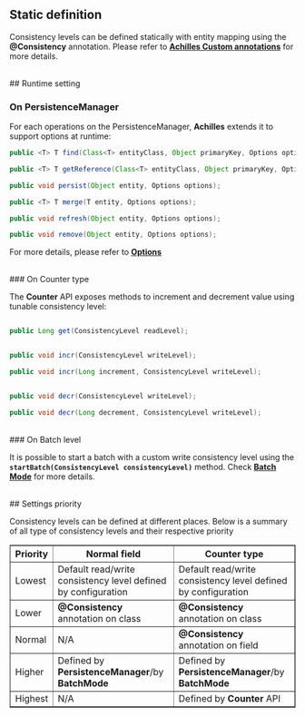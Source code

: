 ## Static definition

Consistency levels can be defined statically with entity mapping using the **@Consistency** annotation. Please refer to **[Achilles Custom annotations]** for more details.

<br/>
## Runtime setting

### On PersistenceManager

For each operations on the PersistenceManager, **Achilles** extends it to support options at runtime:

```java
public <T> T find(Class<T> entityClass, Object primaryKey, Options options);

public <T> T getReference(Class<T> entityClass, Object primaryKey, Options options);

public void persist(Object entity, Options options);

public <T> T merge(T entity, Options options);

public void refresh(Object entity, Options options);

public void remove(Object entity, Options options);
```

 For more details, please refer to **[Options]**

<br/>
### On Counter type

The **Counter** API exposes methods to increment and decrement value using tunable consistency level:

```java

public Long get(ConsistencyLevel readLevel);


public void incr(ConsistencyLevel writeLevel);

public void incr(Long increment, ConsistencyLevel writeLevel);


public void decr(ConsistencyLevel writeLevel);

public void decr(Long decrement, ConsistencyLevel writeLevel);

```

<br/>
### On Batch level

It is possible to start a batch with a custom write consistency level using the **`startBatch(ConsistencyLevel consistencyLevel)`** method. Check **[Batch Mode]** for more details.

<br/>
## Settings priority

 Consistency levels can be defined at different places. Below is a summary of all type of consistency levels and their respective priority

<table border="1">
	<thead>
		<tr>
			<th>Priority</th>
			<th>Normal field</th>
			<th>Counter type</th>
		</tr>
	</thead>
	<tbody>
		<tr>
			<td>Lowest</td>
			<td>Default read/write consistency level defined by configuration</td>
			<td>Default read/write consistency level defined by configuration</td>
		</tr>
		<tr>
			<td>Lower</td>
			<td><strong>@Consistency</strong> annotation on class</td>
			<td><strong>@Consistency</strong> annotation on class</td>
		</tr>
		<tr>
			<td>Normal</td>
			<td>N/A</td>
			<td><strong>@Consistency</strong> annotation on field</td>
		</tr>
		<tr>
			<td>Higher</td>
			<td>Defined by <strong>PersistenceManager</strong>/by <strong>BatchMode</strong></td>
			<td>Defined by <strong>PersistenceManager</strong>/by <strong>BatchMode</strong></td>
		</tr>
		<tr>
			<td>Highest</td>
			<td>N/A</td>
			<td>Defined by <strong>Counter</strong> API</td>
		</tr>
	</body>
</table>

[Options]: https://github.com/doanduyhai/Achilles/wiki/Achilles-Custom-Types#options
[Achilles Custom annotations]: https://github.com/doanduyhai/Achilles/wiki/Achilles-Custom-Annotations
[Batch Mode]: https://github.com/doanduyhai/Achilles/wiki/Batch-Mode

